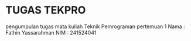 # TUGAS TEKPRO <br>
pengumpulan tugas mata kuliah Teknik Pemrograman pertemuan 1
Nama : Fathin Yassarahman
NIM  : 241524041
